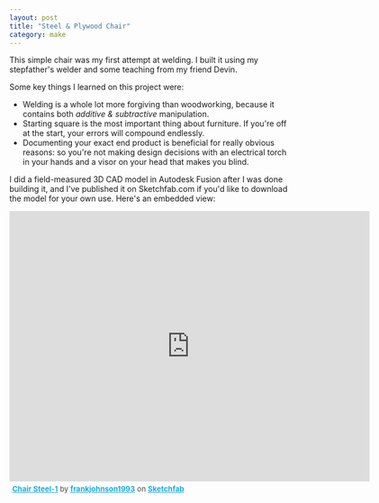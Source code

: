 ```yaml
---
layout: post
title: "Steel & Plywood Chair"
category: make
---
```


This simple chair was my first attempt at welding. I built it using my stepfather's welder and some teaching from my friend Devin.

Some key things I learned on this project were:
- Welding is a whole lot more forgiving than woodworking, because it contains both _additive &amp; subtractive_ manipulation.
- Starting square is the most important thing about furniture. If you're off at the start, your errors will compound endlessly.
- Documenting your exact end product is beneficial for really obvious reasons: so you're not making design decisions with an electrical torch in your hands and a visor on your head that makes you blind.

I did a field-measured 3D CAD model in Autodesk Fusion after I was done building it, and I've published it on Sketchfab.com if you'd like to download the model for your own use. Here's an embedded view:

<div class="sketchfab-embed-wrapper"><iframe width="640" height="480" src="https://sketchfab.com/models/19b9f06c6f714bc08e4d0450f78ce6f3/embed?autospin=0.2&amp;autostart=1&amp;camera=0" frameborder="0" allow="autoplay; fullscreen; vr" mozallowfullscreen="true" webkitallowfullscreen="true"></iframe>

<p style="font-size: 13px; font-weight: normal; margin: 5px; color: #4A4A4A;">
    <a href="https://sketchfab.com/models/19b9f06c6f714bc08e4d0450f78ce6f3?utm_medium=embed&utm_source=website&utm_campaign=share-popup" target="_blank" style="font-weight: bold; color: #1CAAD9;">Chair Steel-1</a>
    by <a href="https://sketchfab.com/frankjohnson1993?utm_medium=embed&utm_source=website&utm_campaign=share-popup" target="_blank" style="font-weight: bold; color: #1CAAD9;">frankjohnson1993</a>
    on <a href="https://sketchfab.com?utm_medium=embed&utm_source=website&utm_campaign=share-popup" target="_blank" style="font-weight: bold; color: #1CAAD9;">Sketchfab</a>
</p>
</div>
